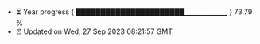 - ⏳ Year progress { ██████████████████████▁▁▁▁▁▁▁▁ } 73.79 %
- ⏰ Updated on Wed, 27 Sep 2023 08:21:57 GMT

